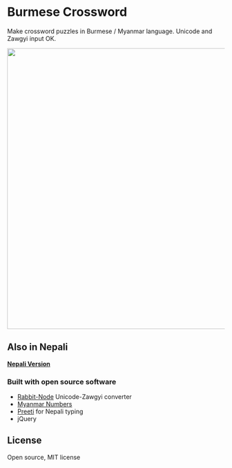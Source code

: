 # Burmese Crossword

Make crossword puzzles in Burmese / Myanmar language. Unicode and Zawgyi input OK.

<img src="http://i.imgur.com/LCKxGpu.png" width="650"/>

## Also in Nepali

<strong><a href="http://mapmeld.github.io/crossword-unicode/nepali.html">Nepali Version</a></strong>

### Built with open source software

* <a href="https://github.com/Rabbit-Converter/Rabbit-Node">Rabbit-Node</a> Unicode-Zawgyi converter
* <a href="https://github.com/mapmeld/myanmar-numbers-js">Myanmar Numbers</a>
* <a href="https://github.com/mapmeld/preeti">Preeti</a> for Nepali typing
* jQuery

## License

Open source, MIT license
